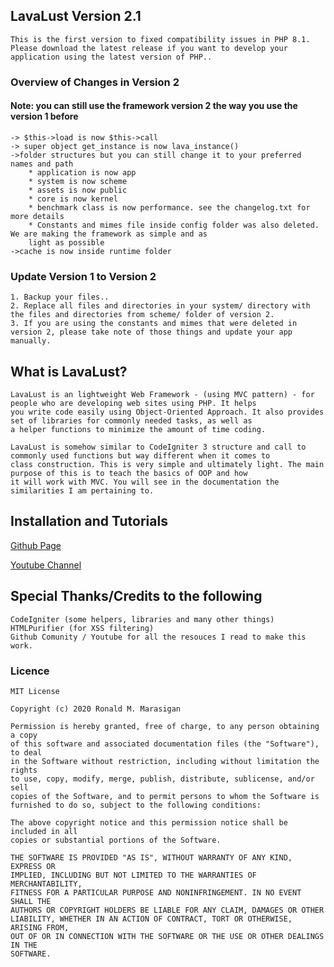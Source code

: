 ## LavaLust Version 2.1

    This is the first version to fixed compatibility issues in PHP 8.1. Please download the latest release if you want to develop your application using the latest version of PHP..

### Overview of Changes in Version 2

#### Note: you can still use the framework version 2 the way you use the version 1 before

    -> $this->load is now $this->call
    -> super object get_instance is now lava_instance()
    ->folder structures but you can still change it to your preferred names and path
    	* application is now app
    	* system is now scheme
    	* assets is now public
    	* core is now kernel
    	* benchmark class is now performance. see the changelog.txt for more details
    	* Constants and mimes file inside config folder was also deleted. We are making the framework as simple and as
    	light as possible
    ->cache is now inside runtime folder

### Update Version 1 to Version 2

    1. Backup your files..
    2. Replace all files and directories in your system/ directory with the files and directories from scheme/ folder of version 2.
    3. If you are using the constants and mimes that were deleted in version 2, please take note of those things and update your app manually.

## What is LavaLust?

    LavaLust is an lightweight Web Framework - (using MVC pattern) - for people who are developing web sites using PHP. It helps
    you write code easily using Object-Oriented Approach. It also provides set of libraries for commonly needed tasks, as well as
    a helper functions to minimize the amount of time coding.

    LavaLust is somehow similar to CodeIgniter 3 structure and call to commonly used functions but way different when it comes to
    class construction. This is very simple and ultimately light. The main purpose of this is to teach the basics of OOP and how
    it will work with MVC. You will see in the documentation the similarities I am pertaining to.

## Installation and Tutorials

[Github Page](https://ronmarasigan.github.io)

[Youtube Channel](https://youtube.com/ronmarasigan)

## Special Thanks/Credits to the following

    CodeIgniter (some helpers, libraries and many other things)
    HTMLPurifier (for XSS filtering)
    Github Comunity / Youtube for all the resouces I read to make this work.

### Licence

    MIT License

    Copyright (c) 2020 Ronald M. Marasigan

    Permission is hereby granted, free of charge, to any person obtaining a copy
    of this software and associated documentation files (the "Software"), to deal
    in the Software without restriction, including without limitation the rights
    to use, copy, modify, merge, publish, distribute, sublicense, and/or sell
    copies of the Software, and to permit persons to whom the Software is
    furnished to do so, subject to the following conditions:

    The above copyright notice and this permission notice shall be included in all
    copies or substantial portions of the Software.

    THE SOFTWARE IS PROVIDED "AS IS", WITHOUT WARRANTY OF ANY KIND, EXPRESS OR
    IMPLIED, INCLUDING BUT NOT LIMITED TO THE WARRANTIES OF MERCHANTABILITY,
    FITNESS FOR A PARTICULAR PURPOSE AND NONINFRINGEMENT. IN NO EVENT SHALL THE
    AUTHORS OR COPYRIGHT HOLDERS BE LIABLE FOR ANY CLAIM, DAMAGES OR OTHER
    LIABILITY, WHETHER IN AN ACTION OF CONTRACT, TORT OR OTHERWISE, ARISING FROM,
    OUT OF OR IN CONNECTION WITH THE SOFTWARE OR THE USE OR OTHER DEALINGS IN THE
    SOFTWARE.
